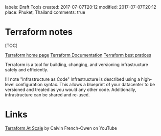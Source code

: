 labels: Draft
        Tools
created: 2017-07-07T20:12
modified: 2017-07-07T20:12
place: Phuket, Thailand
comments: true

# Terraform notes

[TOC]

[Terraform home page](https://www.terraform.io/)
[Terraform Documentation](https://www.terraform.io/docs/index.html)
[Terraform best pratices](https://github.com/hashicorp/best-practices/blob/master/terraform/providers/aws/README.md)

Terraform is a tool for building, changing, and versioning infrastructure safely and efficiently.

!!! note "Infrastructure as Code"
    Infrastructure is described using a high-level configuration syntax. This allows a blueprint of your datacenter to be versioned and treated as you would any other code. Additionally, infrastructure can be shared and re-used.

# Links

[Terraform At Scale](https://www.youtube.com/watch?v=RldRDryLiXs) by Calvin French-Owen on YouTube

